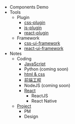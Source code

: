 - Components Demo
- Tools
	- Plugin
		- [css-plugin](./Tools/Plugin/css-plugin.md)
		- [js-plugin](./Tools/Plugin/js-plugin.md)
		- [react-plugin](./Tools/Plugin/react-plugin.md)
	- Framework
		- [css-ui-framework](./Tools/Framework/css-ui-framework.md)
		- [react-ui-framework](./Tools/Framework/react-ui-framework.md)
- Notes
	- Coding
		- [JavaScript](./Notes/Note/JavaScript)
		- Python (coming soon)
		- [html & css](./Notes/Note/CSS)
		- [前端工程](./Notes/Note/前端工程)
		- NodeJS (coming soon)
		- [React](./Notes/Note/React)
			- ReactJS
			- React Native
	- [Project](./Notes/Note/Project)
		- PM
		- Design